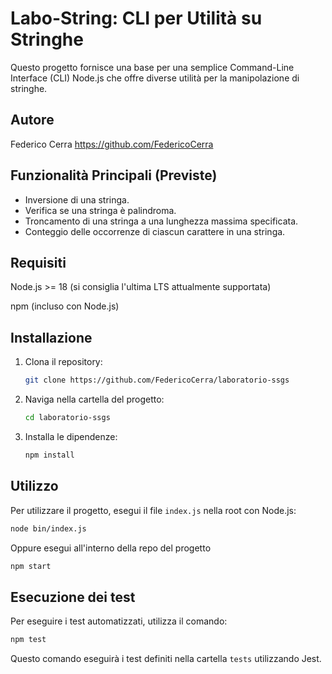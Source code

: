 # Labo-String: CLI per Utilità su Stringhe

Questo progetto fornisce una base per una semplice Command-Line Interface (CLI) Node.js che offre diverse utilità per la manipolazione di stringhe.

## Autore
Federico Cerra
https://github.com/FedericoCerra

## Funzionalità Principali (Previste)

* Inversione di una stringa.
* Verifica se una stringa è palindroma.
* Troncamento di una stringa a una lunghezza massima specificata.
* Conteggio delle occorrenze di ciascun carattere in una stringa.

## Requisiti

Node.js >= 18 (si consiglia l'ultima LTS attualmente supportata)

npm (incluso con Node.js)

## Installazione

1. Clona il repository:
   ```bash
   git clone https://github.com/FedericoCerra/laboratorio-ssgs
   ```
2. Naviga nella cartella del progetto:
   ```bash
   cd laboratorio-ssgs
   ```
3. Installa le dipendenze:
   ```bash
   npm install
   ```

## Utilizzo

Per utilizzare il progetto, esegui il file `index.js` nella root con Node.js:

```bash
node bin/index.js
```
Oppure esegui all'interno della repo del progetto

```bash
npm start
```

## Esecuzione dei test

Per eseguire i test automatizzati, utilizza il comando:

```bash
npm test
```

Questo comando eseguirà i test definiti nella cartella `tests` utilizzando Jest.

